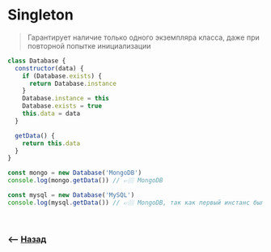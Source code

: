 # Singleton
> Гарантирует наличие только одного экземпляра класса, даже при повторной попытке инициализации

```javascript
class Database {
  constructor(data) {
    if (Database.exists) {
      return Database.instance
    }
    Database.instance = this
    Database.exists = true
    this.data = data
  }

  getData() {
    return this.data
  }
}

const mongo = new Database('MongoDB')
console.log(mongo.getData()) // 👉🏼 MongoDB

const mysql = new Database('MySQL')
console.log(mysql.getData()) // 👉🏼 MongoDB, так как первый инстанс был сохранен, и при повторной инициализации вернеться первый инстанс 
```

<br>

### ⟵ **<a href="../../readme.md">Назад</a>**